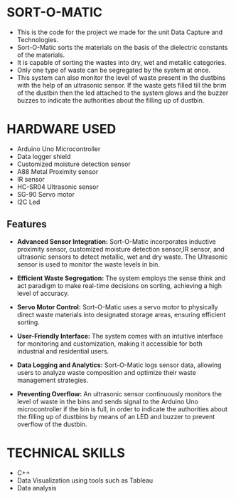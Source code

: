 # SORT-O-MATIC
- This is the code for the project we made for the unit Data Capture and Technologies.
- Sort-O-Matic sorts the materials on the basis of the dielectric constants of the materials.
- It is capable of sorting the wastes into dry, wet and metallic categories.
- Only one type of waste can be segregated by the system at once.
- This system can also monitor the level of waste present in the dustbins with the help of an ultrasonic sensor. If the waste gets filled till the brim of the dustbin then the led attached to the system glows and 
  the buzzer buzzes to indicate the authorities about the filling up of dustbin.

# HARDWARE USED
- Arduino Uno Microcontroller
- Data logger shield
- Customized moisture detection sensor
- A88 Metal Proximity sensor
- IR sensor
- HC-SR04 Ultrasonic sensor
- SG-90 Servo motor
- I2C Led
  
## Features

- **Advanced Sensor Integration:** Sort-O-Matic incorporates inductive proximity sensor, customized moisture detection sensor,IR sensor, and ultrasonic sensors to detect metallic, wet and dry waste. The Ultrasonic sensor is used to monitor the waste levels in bin.

- **Efficient Waste Segregation:** The system employs the sense think and act paradigm to make real-time decisions on sorting, achieving a high level of accuracy.

- **Servo Motor Control:** Sort-O-Matic uses a servo motor to physically direct waste materials into designated storage areas, ensuring efficient sorting.

- **User-Friendly Interface:** The system comes with an intuitive interface for monitoring and customization, making it accessible for both industrial and residential users.

- **Data Logging and Analytics:** Sort-O-Matic logs sensor data, allowing users to analyze waste composition and optimize their waste management strategies.

- **Preventing Overflow:** An ultrasonic sensor continuously monitors the level of waste in the bins and sends signal to the Arduino Uno microcontroller if the bin is full, in order to indicate the authorities about the filling up of dustbins by means of an LED and buzzer to prevent overflow of the dustbin.

# TECHNICAL SKILLS

- C++
- Data Visualization using tools such as Tableau
- Data analysis




